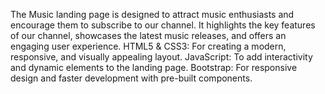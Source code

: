 The Music landing page is designed to attract music enthusiasts and encourage them to subscribe to our channel. It highlights the key features of our channel, showcases the latest music releases, and offers an engaging user experience.
HTML5 & CSS3: For creating a modern, responsive, and visually appealing layout.
JavaScript: To add interactivity and dynamic elements to the landing page.
Bootstrap: For responsive design and faster development with pre-built components.
